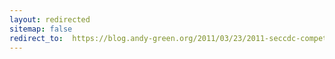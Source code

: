 ```yaml
---
layout: redirected
sitemap: false
redirect_to:  https://blog.andy-green.org/2011/03/23/2011-seccdc-competition/
---
```

